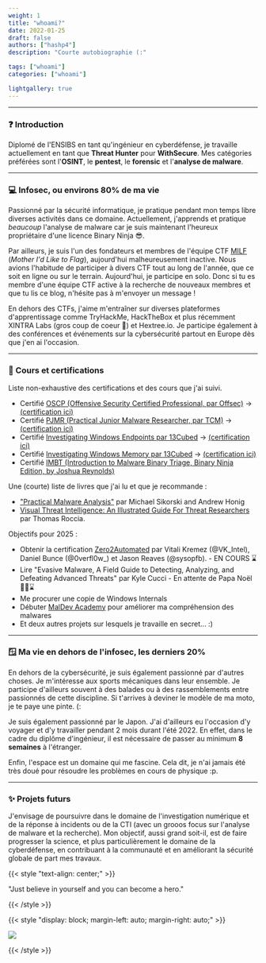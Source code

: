 ```yaml
---
weight: 1
title: "whoami?"
date: 2022-01-25
draft: false
authors: ["hashp4"]
description: "Courte autobiographie (:"

tags: ["whoami"]
categories: ["whoami"]

lightgallery: true
---
```


---

### ❓ Introduction
Diplomé de l'ENSIBS en tant qu'ingénieur en cyberdéfense, je travaille actuellement en tant que **Threat Hunter** pour **WithSecure**. Mes catégories préférées sont l'**OSINT**, le **pentest**, le **forensic** et l'**analyse de malware**.

---

### 💻 Infosec, ou environs 80% de ma vie
Passionné par la sécurité informatique, je pratique pendant mon temps libre diverses activités dans ce domaine. Actuellement, j'apprends et pratique *beaucoup* l'analyse de malware car je suis maintenant l'heureux propriétaire d'une licence Binary Ninja 😎.  

Par ailleurs, je suis l'un des fondateurs et membres de l'équipe CTF [MILF](https://milfctf.com/) (*Mother I'd Like to Flag*), aujourd'hui malheureusement inactive. Nous avions l'habitude de participer à divers CTF tout au long de l'année, que ce soit en ligne ou sur le terrain. Aujourd'hui, je participe en solo. Donc si tu es membre d'une équipe CTF active à la recherche de nouveaux membres et que tu lis ce blog, n'hésite pas à m'envoyer un message !

En dehors des CTFs, j'aime m'entraîner sur diverses plateformes d'apprentissage comme TryHackMe, HackTheBox et plus récemment XINTRA Labs (gros coup de coeur 🥰) et Hextree.io. Je participe également à des conférences et événements sur la cybersécurité partout en Europe dès que j'en ai l'occasion. 

---

### 🏅 Cours et certifications
Liste non-exhaustive des certifications et des cours que j'ai suivi.

- Certifié [OSCP (Offensive Security Certified Professional, par Offsec)](https://www.offsec.com/courses/pen-200/) -> [(certification ici)](https://www.credential.net/a54e0af8-07ca-48bb-96ff-f757913e1bb8#gs.39qnkb)
- Certifié [PJMR (Practical Junior Malware Researcher, par TCM)](https://certifications.tcm-sec.com/pjmr/) -> [(certification ici)](https://certified.tcm-sec.com/8b52c3d4-030a-4c47-b4a8-6b1ddd1b30e5?trk=public_profile_see-credential#gs.fthbky)
- Certifié [Investigating Windows Endpoints par 13Cubed](https://training.13cubed.com/investigating-windows-endpoints) -> [(certification ici)](https://credsverse.com/credentials/8cdd5a9e-15c4-476e-b82e-71e6781700a1?trk=public_profile_see-credential)
- Certifié [Investigating Windows Memory par 13Cubed](https://training.13cubed.com/investigating-windows-memory) -> [(certification ici)](https://credsverse.com/credentials/7d92051a-85f7-4dbb-8459-af1db740e88c)
- Certifié [IMBT (Introduction to Malware Binary Triage, Binary Ninja Edition, by Joshua Reynolds)](https://training.invokere.com/course/imbtbn)

Une (courte) liste de livres que j'ai lu et que je recommande :
- ["Practical Malware Analysis"](https://www.amazon.com/Practical-Malware-Analysis-Hands-Dissecting/dp/1593272901) par Michael Sikorski and Andrew Honig
- [Visual Threat Intelligence: An Illustrated Guide For Threat Researchers](https://store.securitybreak.io/threatintel) par Thomas Roccia.

Objectifs pour 2025 :
- Obtenir la certification [Zero2Automated](https://courses.zero2auto.com/) par Vitali Kremez (@VK_Intel), Daniel Bunce (@0verfl0w_) et Jason Reaves (@sysopfb). - EN COURS ⌛
- Lire "Evasive Malware, A Field Guide to Detecting, Analyzing, and Defeating Advanced Threats" par Kyle Cucci - En attente de Papa Noël 🎅🏻⌛
- Me procurer une copie de Windows Internals
- Débuter [MalDev Academy](https://maldevacademy.com/) pour améliorer ma compréhension des malwares
- Et deux autres projets sur lesquels je travaille en secret... :)


---

### 🪟 Ma vie en dehors de l'infosec, les derniers 20%
En dehors de la cybersécurité, je suis également passionné par d'autres choses. Je m'intéresse aux sports mécaniques dans leur ensemble. Je participe d'ailleurs souvent à des balades ou à des rassemblements entre passionnés de cette discipline. Si t'arrives à deviner le modèle de ma moto, je te paye une pinte. (:

Je suis également passionné par le Japon. J'ai d'ailleurs eu l'occasion d'y voyager et d'y travailler pendant 2 mois durant l'été 2022. En effet, dans le cadre du diplôme d'ingénieur, il est nécessaire de passer au minimum **8 semaines** à l'étranger.

Enfin, l'espace est un domaine qui me fascine. Cela dit, je n'ai jamais été très doué pour résoudre les problèmes en cours de physique :p.

---

### ✨ Projets futurs
J'envisage de poursuivre dans le domaine de l'investigation numérique et de la réponse à incidents ou de la CTI (avec un grooos focus sur l'analyse de malware et la recherche). Mon objectif, aussi grand soit-il, est de faire progresser la science, et plus particulièrement le domaine de la cyberdéfense, en contribuant à la communauté et en améliorant la sécurité globale de part mes travaux. 

{{< style "text-align: center;" >}}

"Just believe in yourself and you can become a hero."

{{< /style >}}

{{< style "display: block; margin-left: auto; margin-right: auto;" >}}

![](all-might.gif)

{{< /style >}}
